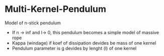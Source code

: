 # Multi-Kernel-Pendulum
Model of n-stick pendulum
  * If n -> inf and l-> 0, this pendulum becomes a simple model of massive rope
  * Kappa (windage) if koef of dissipation devides be mass of one kernel
  * Pendulum parameter is g devides by lenght (l) of one kernel
